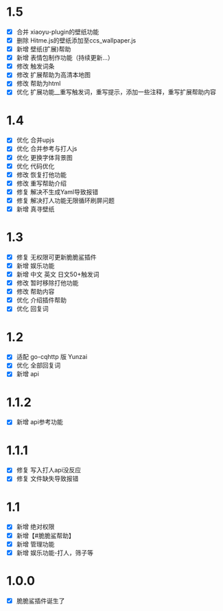 # 1.5

- [x] 合并 xiaoyu-plugin的壁纸功能
- [x] 删除 Hitme.js的壁纸添加至ccs_wallpaper.js
- [x] 新增 壁纸(扩展)帮助
- [x] 新增 表情包制作功能（持续更新...）
- [x] 修改 触发词条
- [x] 修改 扩展帮助为高清本地图
- [x] 修改 帮助为html
- [x] 优化 扩展功能__重写触发词，重写提示，添加一些注释，重写扩展帮助内容

# 1.4

- [x] 优化 合并upjs
- [x] 优化 合并参考与打人js
- [x] 优化 更换字体背景图
- [x] 优化 代码优化
- [x] 修改 恢复打他功能
- [x] 修改 重写帮助介绍
- [x] 修复 解决不生成Yaml导致报错
- [x] 修复 解决打人功能无限循环刷屏问题
- [x] 新增 真寻壁纸

# 1.3

- [x] 修复 无权限可更新脆脆鲨插件
- [x] 新增 娱乐功能
- [x] 新增 中文 英文 日文50+触发词
- [x] 修改 暂时移除打他功能
- [x] 修改 帮助内容
- [x] 优化 介绍插件帮助
- [x] 优化 回复词

# 1.2

- [x] 适配 go-cqhttp 版 Yunzai
- [x] 优化 全部回复词
- [x] 新增 api

# 1.1.2

- [x] 新增 api参考功能

# 1.1.1

- [x] 修复 写入打人api没反应
- [x] 修复 文件缺失导致报错

# 1.1

- [x] 新增 绝对权限
- [x] 新增【#脆脆鲨帮助】
- [x] 新增 管理功能
- [x] 新增 娱乐功能-打人，筛子等

# 1.0.0

- [x] 脆脆鲨插件诞生了 



